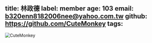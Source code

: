 title: 林政德
label: member
age: 103
email: b320enn8182006nee@yahoo.com.tw
github: https://github.com/CuteMonkey
tags:
---
![CuteMonkey](CuteMonkey.jpg)
